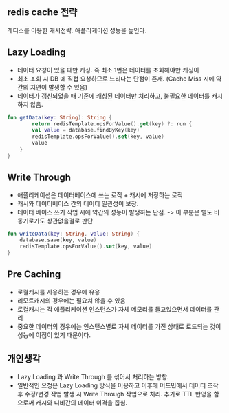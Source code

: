 ## redis cache 전략
레디스를 이용한 캐시전략. 애플리케이션 성능을 높인다.

## Lazy Loading
- 데이터 요청이 있을 때만 캐싱. 즉 최소 1번은 데이터를 조회해야만 캐싱이
- 최초 조회 시 DB 에 직접 요청하므로 느리다는 단점이 존재. (Cache Miss 시에 약간의 지연이 발생할 수 있음)
- 데이터가 갱신되었을 때 기존에 캐싱된 데이터만 처리하고, 불필요한 데이터를 캐시하지 않음.
```kotlin
fun getData(key: String): String {
		return redisTemplate.opsForValue().get(key) ?: run {
        val value = database.findByKey(key)
        redisTemplate.opsForValue().set(key, value)
        value
    }
}
```

## Write Through
- 애플리케이션은 데이터베이스에 쓰는 로직 + 캐시에 저장하는 로직
- 캐시와 데이터베이스 간의 데이터 일관성이 보장. 
- 데이터 베이스 쓰기 작업 시에 약간의 성능이 발생하는 단점. -> 이 부분은 별도 비동기로가도 상관없을걸로 판단
```kotlin
fun writeData(key: String, value: String) {
    database.save(key, value)
    redisTemplate.opsForValue().set(key, value)
}
```

## Pre Caching
- 로컬캐시를 사용하는 경우에 유용
- 리모트캐시의 경우에는 필요치 않을 수 있음
- 로컬캐시는 각 애플리케이션 인스턴스가 자체 메모리를 들고있으면서 데이터를 관리
- 중요한 데이터의 경우에는 인스턴스별로 자체 데이터를 가진 상태로 로드되는 것이 성능에 이점이 있기 때문이다.

## 개인생각
- Lazy Loading 과 Write Through 를 섞어서 처리하는 방향.
- 일반적인 요청은 Lazy Loading 방식을 이용하고 이후에 어드민에서 데이터 조작 후 수정/변경 작업 발생 시 Write Through 작업으로 처리. 추가로 TTL 반영을 함으로써 캐시와 디비간의 데이터 이격을 좁힘.